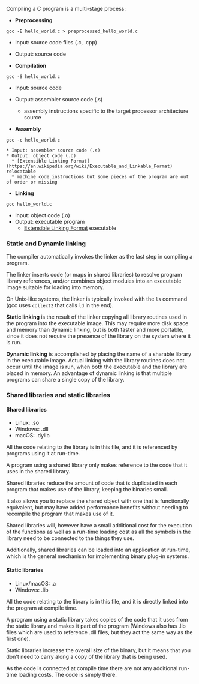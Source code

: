 Compiling a C program is a multi-stage process:

* **Preprocessing**
```
gcc -E hello_world.c > preprocessed_hello_world.c
```
  * Input: source code files (.c, .cpp)
  * Output: source code


* **Compilation**
```
gcc -S hello_world.c
```
  * Input: source code
  * Output: assembler source code (.s)
    * assembly instructions specific to the target processor architecture source


* **Assembly**
```
gcc -c hello_world.c
```
    * Input: assembler source code (.s)
    * Output: object code (.o)
      * [Extensible Linking Format](https://en.wikipedia.org/wiki/Executable_and_Linkable_Format) relocatable
      * machine code instructions but some pieces of the program are out of order or missing

* **Linking**
```
gcc hello_world.c
```
  * Input: object code (.o)
  * Output: executable program
     * [Extensible Linking Format](https://en.wikipedia.org/wiki/Executable_and_Linkable_Format) executable


### Static and Dynamic linking

The compiler automatically invokes the linker as the last step in compiling a program.

The linker inserts code (or maps in shared libraries) to resolve program library references, and/or combines object modules into an executable image suitable for loading into memory.

On Unix-like systems, the linker is typically invoked with the `ls` command (gcc uses `collect2` that calls `ld` in the end).

**Static linking** is the result of the linker copying all library routines used in the program into the executable image. This may require more disk space and memory than dynamic linking, but is both faster and more portable, since it does not require the presence of the library on the system where it is run.

**Dynamic linking** is accomplished by placing the name of a sharable library in the executable image. Actual linking with the library routines does not occur until the image is run, when both the executable and the library are placed in memory. An advantage of dynamic linking is that multiple programs can share a single copy of the library.


### Shared libraries and static libraries

#### Shared libraries
* Linux: .so
* Windows: .dll
* macOS: .dylib

All the code relating to the library is in this file, and it is referenced by programs using it at run-time.

A program using a shared library only makes reference to the code that it uses in the shared library.

Shared libraries reduce the amount of code that is duplicated in each program that makes use of the library, keeping the binaries small.

It also allows you to replace the shared object with one that is functionally equivalent, but may have added performance benefits without needing to recompile the program that makes use of it.

Shared libraries will, however have a small additional cost for the execution of the functions as well as a run-time loading cost as all the symbols in the library need to be connected to the things they use.

Additionally, shared libraries can be loaded into an application at run-time, which is the general mechanism for implementing binary plug-in systems.


#### Static libraries
* Linux/macOS: .a
* Windows: .lib

All the code relating to the library is in this file, and it is directly linked into the program at compile time.

A program using a static library takes copies of the code that it uses from the static library and makes it part of the program (Windows also has .lib files which are used to reference .dll files, but they act the same way as the first one).

Static libraries increase the overall size of the binary, but it means that you don't need to carry along a copy of the library that is being used.

As the code is connected at compile time there are not any additional run-time loading costs. The code is simply there.
